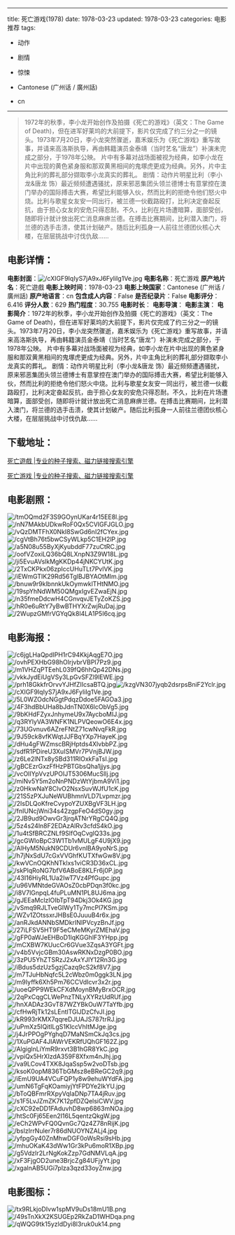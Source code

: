 
---
title: 死亡游戏(1978)
date: 1978-03-23
updated: 1978-03-23
categories: 电影推荐
tags:
- 动作
- 剧情
- 惊悚

- Cantonese (广州话 / 廣州話)
- cn
---


> 1972年的秋季，李小龙开始创作及拍摄《死亡的游戏》（英文：The Game of Death)，但在进军好莱坞的大前提下，影片仅完成了约三分之一的镜头。1973年7月20日，李小龙突然骤逝，嘉禾娱乐为《死亡游戏》重写故事，并请来高洛斯执导，再由韩籍演员金泰靖（当时艺名“唐龙”）补演未完成之部分，于1978年公映。 片中有多幕对战场面被视为经典，如李小龙在片中出现的黄色紧身服和那双黄黑相间的鬼塚虎更成为经典。另外，片中主角比利的葬礼部分撷取李小龙真实的葬礼。 剧情：动作片明星比利（李小龙&唐龙 饰）最近频频遭遇骚扰，原来邪恶集团头领兰德博士有意掌控在澳门举办的国际搏击大赛，希望比利能够入伙，然而比利的拒绝令他们怒火中烧。比利与歌星女友安一同出行，被兰德一伙截路殴打，比利决定奋起反抗，由于担心女友的安危只得忍耐。不久，比利在片场遭暗算，面部受创，随即将计就计放出死亡消息麻痹兰德。在搏击比赛期间，比利潜入澳门，将兰德的选手击溃，使其计划破产。随后比利孤身一人前往兰德团伙核心大楼，在层层挑战中讨伐仇敌……

## **电影详情**：

**电影封面**：<img src="https://image.tmdb.org/t/p/w200/cXIGF9IqIyS7jA9xJ6FyliIg1Ve.jpg" alt="/cXIGF9IqIyS7jA9xJ6FyliIg1Ve.jpg" title="/cXIGF9IqIyS7jA9xJ6FyliIg1Ve.jpg">
**电影名称**：死亡游戏
**原产地片名**：死亡遊戲
**电影上映时间**：1978-03-23
**电影上映国家**：Cantonese (广州话 / 廣州話)
**原产地语言**：cn
**包含成人内容**：False
**是否纪录片**：False
**电影评分**：6.416
**评分人数**：629
**热门程度**：30.755
**电影时长**：
**电影导演**：
**电影主演**：
**电影简介**：1972年的秋季，李小龙开始创作及拍摄《死亡的游戏》（英文：The Game of Death)，但在进军好莱坞的大前提下，影片仅完成了约三分之一的镜头。1973年7月20日，李小龙突然骤逝，嘉禾娱乐为《死亡游戏》重写故事，并请来高洛斯执导，再由韩籍演员金泰靖（当时艺名“唐龙”）补演未完成之部分，于1978年公映。 片中有多幕对战场面被视为经典，如李小龙在片中出现的黄色紧身服和那双黄黑相间的鬼塚虎更成为经典。另外，片中主角比利的葬礼部分撷取李小龙真实的葬礼。 剧情：动作片明星比利（李小龙&唐龙 饰）最近频频遭遇骚扰，原来邪恶集团头领兰德博士有意掌控在澳门举办的国际搏击大赛，希望比利能够入伙，然而比利的拒绝令他们怒火中烧。比利与歌星女友安一同出行，被兰德一伙截路殴打，比利决定奋起反抗，由于担心女友的安危只得忍耐。不久，比利在片场遭暗算，面部受创，随即将计就计放出死亡消息麻痹兰德。在搏击比赛期间，比利潜入澳门，将兰德的选手击溃，使其计划破产。随后比利孤身一人前往兰德团伙核心大楼，在层层挑战中讨伐仇敌……

## **下载地址**：
[死亡遊戲 |专业的种子搜索、磁力链接搜索引擎](https://movie.amd794.com:2083/?search=%E6%AD%BB%E4%BA%A1%E9%81%8A%E6%88%B2&ordering=&mode=match_phrase&page_size=10&page=1)

[死亡游戏 |专业的种子搜索、磁力链接搜索引擎](https://movie.amd794.com:2083/?search=%E6%AD%BB%E4%BA%A1%E6%B8%B8%E6%88%8F&ordering=&mode=match_phrase&page_size=10&page=1)
 

## **电影剧照**：
<img src="https://image.tmdb.org/t/p/original/tmOQmd2F3S9GOynUKar4r15EE8l.jpg" alt="/tmOQmd2F3S9GOynUKar4r15EE8l.jpg" title="/tmOQmd2F3S9GOynUKar4r15EE8l.jpg"><img src="https://image.tmdb.org/t/p/original/nN7MAkbUDkwRoF0Qx5CVIGFJGLO.jpg" alt="/nN7MAkbUDkwRoF0Qx5CVIGFJGLO.jpg" title="/nN7MAkbUDkwRoF0Qx5CVIGFJGLO.jpg"><img src="https://image.tmdb.org/t/p/original/vQzDMTFhX0NkI8SwGd6nI2fCYex.jpg" alt="/vQzDMTFhX0NkI8SwGd6nI2fCYex.jpg" title="/vQzDMTFhX0NkI8SwGd6nI2fCYex.jpg"><img src="https://image.tmdb.org/t/p/original/cgVtBh76t5bwCSyWLkp5C1EH2lP.jpg" alt="/cgVtBh76t5bwCSyWLkp5C1EH2lP.jpg" title="/cgVtBh76t5bwCSyWLkp5C1EH2lP.jpg"><img src="https://image.tmdb.org/t/p/original/a5N08u55ByXjKyubddF77zuCtRC.jpg" alt="/a5N08u55ByXjKyubddF77zuCtRC.jpg" title="/a5N08u55ByXjKyubddF77zuCtRC.jpg"><img src="https://image.tmdb.org/t/p/original/oofVZoxiLQ36bQ8LXnpN3Z9W18L.jpg" alt="/oofVZoxiLQ36bQ8LXnpN3Z9W18L.jpg" title="/oofVZoxiLQ36bQ8LXnpN3Z9W18L.jpg"><img src="https://image.tmdb.org/t/p/original/ji5EvuAVslkMgKKDp44jNKCYUtK.jpg" alt="/ji5EvuAVslkMgKKDp44jNKCYUtK.jpg" title="/ji5EvuAVslkMgKKDp44jNKCYUtK.jpg"><img src="https://image.tmdb.org/t/p/original/2TxCKPkx06zpIccUHuTLt7PvlVK.jpg" alt="/2TxCKPkx06zpIccUHuTLt7PvlVK.jpg" title="/2TxCKPkx06zpIccUHuTLt7PvlVK.jpg"><img src="https://image.tmdb.org/t/p/original/iEWmGTIK29Rd56TglBJBYAOtMlm.jpg" alt="/iEWmGTIK29Rd56TglBJBYAOtMlm.jpg" title="/iEWmGTIK29Rd56TglBJBYAOtMlm.jpg"><img src="https://image.tmdb.org/t/p/original/bnuw9r9klbnnkUkOymwklTHtNMO.jpg" alt="/bnuw9r9klbnnkUkOymwklTHtNMO.jpg" title="/bnuw9r9klbnnkUkOymwklTHtNMO.jpg"><img src="https://image.tmdb.org/t/p/original/19spYhNdWM50QMgxIgvEZwaEjN.jpg" alt="/19spYhNdWM50QMgxIgvEZwaEjN.jpg" title="/19spYhNdWM50QMgxIgvEZwaEjN.jpg"><img src="https://image.tmdb.org/t/p/original/n35fmeDdcwH4CGnvqvJETyZoKZS.jpg" alt="/n35fmeDdcwH4CGnvqvJETyZoKZS.jpg" title="/n35fmeDdcwH4CGnvqvJETyZoKZS.jpg"><img src="https://image.tmdb.org/t/p/original/hR0e6uRtY7yBwBTHYXrZwjRuDaj.jpg" alt="/hR0e6uRtY7yBwBTHYXrZwjRuDaj.jpg" title="/hR0e6uRtY7yBwBTHYXrZwjRuDaj.jpg"><img src="https://image.tmdb.org/t/p/original/2WupzGMfrVGYqQk8l4LA1P5I6cq.jpg" alt="/2WupzGMfrVGYqQk8l4LA1P5I6cq.jpg" title="/2WupzGMfrVGYqQk8l4LA1P5I6cq.jpg">

## **电影海报**：
<img src="https://image.tmdb.org/t/p/original/c6jgLHaQpdIPH1rC94KkjAqgE7O.jpg" alt="/c6jgLHaQpdIPH1rC94KkjAqgE7O.jpg" title="/c6jgLHaQpdIPH1rC94KkjAqgE7O.jpg"><img src="https://image.tmdb.org/t/p/original/ovhPEXHbG98hOlrjvbrVBPl7Pz9.jpg" alt="/ovhPEXHbG98hOlrjvbrVBPl7Pz9.jpg" title="/ovhPEXHbG98hOlrjvbrVBPl7Pz9.jpg"><img src="https://image.tmdb.org/t/p/original/m1VHZqPTEehL039fQ6hhQp42DNs.jpg" alt="/m1VHZqPTEehL039fQ6hhQp42DNs.jpg" title="/m1VHZqPTEehL039fQ6hhQp42DNs.jpg"><img src="https://image.tmdb.org/t/p/original/vkkJydEiUgVSy3LpGvSFZl9lEWE.jpg" alt="/vkkJydEiUgVSy3LpGvSFZl9lEWE.jpg" title="/vkkJydEiUgVSy3LpGvSFZl9lEWE.jpg"><img src="https://image.tmdb.org/t/p/original/prh18GkkfrOrvvYJHfZIIcsaBTQ.jpg" alt="/prh18GkkfrOrvvYJHfZIIcsaBTQ.jpg" title="/prh18GkkfrOrvvYJHfZIIcsaBTQ.jpg"><img src="https://image.tmdb.org/t/p/original/kzgVN307jyqb2dsrpsBniF2Yclr.jpg" alt="/kzgVN307jyqb2dsrpsBniF2Yclr.jpg" title="/kzgVN307jyqb2dsrpsBniF2Yclr.jpg"><img src="https://image.tmdb.org/t/p/original/cXIGF9IqIyS7jA9xJ6FyliIg1Ve.jpg" alt="/cXIGF9IqIyS7jA9xJ6FyliIg1Ve.jpg" title="/cXIGF9IqIyS7jA9xJ6FyliIg1Ve.jpg"><img src="https://image.tmdb.org/t/p/original/5L0WZOdcNGgtPdqzDdoe5FAGOa3.jpg" alt="/5L0WZOdcNGgtPdqzDdoe5FAGOa3.jpg" title="/5L0WZOdcNGgtPdqzDdoe5FAGOa3.jpg"><img src="https://image.tmdb.org/t/p/original/4F3hdBbUHa8bJdnTN0X6lcObVg5.jpg" alt="/4F3hdBbUHa8bJdnTN0X6lcObVg5.jpg" title="/4F3hdBbUHa8bJdnTN0X6lcObVg5.jpg"><img src="https://image.tmdb.org/t/p/original/9bKHdFZyxJnhymeU9x7AycboMIJ.jpg" alt="/9bKHdFZyxJnhymeU9x7AycboMIJ.jpg" title="/9bKHdFZyxJnhymeU9x7AycboMIJ.jpg"><img src="https://image.tmdb.org/t/p/original/q3RYlyVA3WNFK1NLPVQeowO6E4x.jpg" alt="/q3RYlyVA3WNFK1NLPVQeowO6E4x.jpg" title="/q3RYlyVA3WNFK1NLPVQeowO6E4x.jpg"><img src="https://image.tmdb.org/t/p/original/73UGvnuv6AZreFNtZ71cwNvqFkR.jpg" alt="/73UGvnuv6AZreFNtZ71cwNvqFkR.jpg" title="/73UGvnuv6AZreFNtZ71cwNvqFkR.jpg"><img src="https://image.tmdb.org/t/p/original/9J59ck8vfKWqtJJFBqYXp7HayeK.jpg" alt="/9J59ck8vfKWqtJJFBqYXp7HayeK.jpg" title="/9J59ck8vfKWqtJJFBqYXp7HayeK.jpg"><img src="https://image.tmdb.org/t/p/original/dHu4gFWZmscBRjHptds4XlvbbPZ.jpg" alt="/dHu4gFWZmscBRjHptds4XlvbbPZ.jpg" title="/dHu4gFWZmscBRjHptds4XlvbbPZ.jpg"><img src="https://image.tmdb.org/t/p/original/sdfR1PDireU3XuISMVr7PVnjBJW.jpg" alt="/sdfR1PDireU3XuISMVr7PVnjBJW.jpg" title="/sdfR1PDireU3XuISMVr7PVnjBJW.jpg"><img src="https://image.tmdb.org/t/p/original/z6Le2lNTx8ySBd311RlOxkFaTsI.jpg" alt="/z6Le2lNTx8ySBd311RlOxkFaTsI.jpg" title="/z6Le2lNTx8ySBd311RlOxkFaTsI.jpg"><img src="https://image.tmdb.org/t/p/original/gBCEzrGxzFfHzPBTGbsQha1jjys.jpg" alt="/gBCEzrGxzFfHzPBTGbsQha1jjys.jpg" title="/gBCEzrGxzFfHzPBTGbsQha1jjys.jpg"><img src="https://image.tmdb.org/t/p/original/vcOIIYpVvzUPOIJT5306MucSllj.jpg" alt="/vcOIIYpVvzUPOIJT5306MucSllj.jpg" title="/vcOIIYpVvzUPOIJT5306MucSllj.jpg"><img src="https://image.tmdb.org/t/p/original/miNv5Y5m2oNnPNDzWtYjbmA9Vi1.jpg" alt="/miNv5Y5m2oNnPNDzWtYjbmA9Vi1.jpg" title="/miNv5Y5m2oNnPNDzWtYjbmA9Vi1.jpg"><img src="https://image.tmdb.org/t/p/original/z0HkwNaY8ClvO2NsxSuvWJfU1cK.jpg" alt="/z0HkwNaY8ClvO2NsxSuvWJfU1cK.jpg" title="/z0HkwNaY8ClvO2NsxSuvWJfU1cK.jpg"><img src="https://image.tmdb.org/t/p/original/21S5zPXJuNeWUBhmnVLD7Lvpmzr.jpg" alt="/21S5zPXJuNeWUBhmnVLD7Lvpmzr.jpg" title="/21S5zPXJuNeWUBhmnVLD7Lvpmzr.jpg"><img src="https://image.tmdb.org/t/p/original/2IsDLQoKfreCvypoYZUXBgVF3LH.jpg" alt="/2IsDLQoKfreCvypoYZUXBgVF3LH.jpg" title="/2IsDLQoKfreCvypoYZUXBgVF3LH.jpg"><img src="https://image.tmdb.org/t/p/original/fnIUNcjWni34s42zgpFeO4dS0gy.jpg" alt="/fnIUNcjWni34s42zgpFeO4dS0gy.jpg" title="/fnIUNcjWni34s42zgpFeO4dS0gy.jpg"><img src="https://image.tmdb.org/t/p/original/2JB9ud9OwvGr3jrqATNrYRgCQ4Q.jpg" alt="/2JB9ud9OwvGr3jrqATNrYRgCQ4Q.jpg" title="/2JB9ud9OwvGr3jrqATNrYRgCQ4Q.jpg"><img src="https://image.tmdb.org/t/p/original/5z4s24ln8F2EDAzAlRv3cfdS4kO.jpg" alt="/5z4s24ln8F2EDAzAlRv3cfdS4kO.jpg" title="/5z4s24ln8F2EDAzAlRv3cfdS4kO.jpg"><img src="https://image.tmdb.org/t/p/original/1u4tSfBRCZNLf9SlfOqCvglQ33s.jpg" alt="/1u4tSfBRCZNLf9SlfOqCvglQ33s.jpg" title="/1u4tSfBRCZNLf9SlfOqCvglQ33s.jpg"><img src="https://image.tmdb.org/t/p/original/gcGWloBpC3W1Tb1vMULgF4U9jX9.jpg" alt="/gcGWloBpC3W1Tb1vMULgF4U9jX9.jpg" title="/gcGWloBpC3W1Tb1vMULgF4U9jX9.jpg"><img src="https://image.tmdb.org/t/p/original/AlHyM5NukN9CDUr6vnlBA9yoNrS.jpg" alt="/AlHyM5NukN9CDUr6vnlBA9yoNrS.jpg" title="/AlHyM5NukN9CDUr6vnlBA9yoNrS.jpg"><img src="https://image.tmdb.org/t/p/original/h7jNxSdU7cGxVVGhfKUTXfwGw8V.jpg" alt="/h7jNxSdU7cGxVVGhfKUTXfwGw8V.jpg" title="/h7jNxSdU7cGxVVGhfKUTXfwGw8V.jpg"><img src="https://image.tmdb.org/t/p/original/kwVCnOQKhNTklxs1viCR3D36xCL.jpg" alt="/kwVCnOQKhNTklxs1viCR3D36xCL.jpg" title="/kwVCnOQKhNTklxs1viCR3D36xCL.jpg"><img src="https://image.tmdb.org/t/p/original/skPlqRoNG7bfV6ABoE8KLFr6j0P.jpg" alt="/skPlqRoNG7bfV6ABoE8KLFr6j0P.jpg" title="/skPlqRoNG7bfV6ABoE8KLFr6j0P.jpg"><img src="https://image.tmdb.org/t/p/original/43I16HiyRL1Ua2IwT7Vz4PfGupc.jpg" alt="/43I16HiyRL1Ua2IwT7Vz4PfGupc.jpg" title="/43I16HiyRL1Ua2IwT7Vz4PfGupc.jpg"><img src="https://image.tmdb.org/t/p/original/u96VMNtdeGVAOsZ0cbPDqn3f0kc.jpg" alt="/u96VMNtdeGVAOsZ0cbPDqn3f0kc.jpg" title="/u96VMNtdeGVAOsZ0cbPDqn3f0kc.jpg"><img src="https://image.tmdb.org/t/p/original/i8V7lGnpqL4fuPLuMN1PL8UJ6ma.jpg" alt="/i8V7lGnpqL4fuPLuMN1PL8UJ6ma.jpg" title="/i8V7lGnpqL4fuPLuMN1PL8UJ6ma.jpg"><img src="https://image.tmdb.org/t/p/original/gJEEaMclzIOIbTpT94Dkj3Ok4KG.jpg" alt="/gJEEaMclzIOIbTpT94Dkj3Ok4KG.jpg" title="/gJEEaMclzIOIbTpT94Dkj3Ok4KG.jpg"><img src="https://image.tmdb.org/t/p/original/vSmq9RJLTveGIWy1Ty7mcPl7KSm.jpg" alt="/vSmq9RJLTveGIWy1Ty7mcPl7KSm.jpg" title="/vSmq9RJLTveGIWy1Ty7mcPl7KSm.jpg"><img src="https://image.tmdb.org/t/p/original/WZv1ZOtssxrJHBsE0JuuuB4r6x.jpg" alt="/WZv1ZOtssxrJHBsE0JuuuB4r6x.jpg" title="/WZv1ZOtssxrJHBsE0JuuuB4r6x.jpg"><img src="https://image.tmdb.org/t/p/original/anRJkdANNbSMDkrINlPVcyzBnJf.jpg" alt="/anRJkdANNbSMDkrINlPVcyzBnJf.jpg" title="/anRJkdANNbSMDkrINlPVcyzBnJf.jpg"><img src="https://image.tmdb.org/t/p/original/27iLFSV5HT9F5eCMeMKyrZMEhaV.jpg" alt="/27iLFSV5HT9F5eCMeMKyrZMEhaV.jpg" title="/27iLFSV5HT9F5eCMeMKyrZMEhaV.jpg"><img src="https://image.tmdb.org/t/p/original/gFP0aWJeEHBoD1lqKGGhlF3YHpp.jpg" alt="/gFP0aWJeEHBoD1lqKGGhlF3YHpp.jpg" title="/gFP0aWJeEHBoD1lqKGGhlF3YHpp.jpg"><img src="https://image.tmdb.org/t/p/original/mCXBW7KUucCr6GVue3ZqsA3YGFt.jpg" alt="/mCXBW7KUucCr6GVue3ZqsA3YGFt.jpg" title="/mCXBW7KUucCr6GVue3ZqsA3YGFt.jpg"><img src="https://image.tmdb.org/t/p/original/v4b5VvjcGBm30AswRKNxDzgP0BO.jpg" alt="/v4b5VvjcGBm30AswRKNxDzgP0BO.jpg" title="/v4b5VvjcGBm30AswRKNxDzgP0BO.jpg"><img src="https://image.tmdb.org/t/p/original/3zPU5YhZTSRzJ2xAxYJlY12Rn3G.jpg" alt="/3zPU5YhZTSRzJ2xAxYJlY12Rn3G.jpg" title="/3zPU5YhZTSRzJ2xAxYJlY12Rn3G.jpg"><img src="https://image.tmdb.org/t/p/original/iBdus5dzUz5gzjCazq9cS2kf8V7.jpg" alt="/iBdus5dzUz5gzjCazq9cS2kf8V7.jpg" title="/iBdus5dzUz5gzjCazq9cS2kf8V7.jpg"><img src="https://image.tmdb.org/t/p/original/m7TJuHbNqfc5L2cWbz0m0ggk3LN.jpg" alt="/m7TJuHbNqfc5L2cWbz0m0ggk3LN.jpg" title="/m7TJuHbNqfc5L2cWbz0m0ggk3LN.jpg"><img src="https://image.tmdb.org/t/p/original/m9Iyffk6Xh5Pm76CCVdIcvr3x2r.jpg" alt="/m9Iyffk6Xh5Pm76CCVdIcvr3x2r.jpg" title="/m9Iyffk6Xh5Pm76CCVdIcvr3x2r.jpg"><img src="https://image.tmdb.org/t/p/original/uoeQPP9WEkCFXdMoynBMyBrxOCR.jpg" alt="/uoeQPP9WEkCFXdMoynBMyBrxOCR.jpg" title="/uoeQPP9WEkCFXdMoynBMyBrxOCR.jpg"><img src="https://image.tmdb.org/t/p/original/2qPxCqgCLWePnzTNLyXYRzUdRUf.jpg" alt="/2qPxCqgCLWePnzTNLyXYRzUdRUf.jpg" title="/2qPxCqgCLWePnzTNLyXYRzUdRUf.jpg"><img src="https://image.tmdb.org/t/p/original/hnXADAz3GvT87WZYBkOuW7TaYfb.jpg" alt="/hnXADAz3GvT87WZYBkOuW7TaYfb.jpg" title="/hnXADAz3GvT87WZYBkOuW7TaYfb.jpg"><img src="https://image.tmdb.org/t/p/original/cfHwRjTk12sLEntlTGlJDzCfvJI.jpg" alt="/cfHwRjTk12sLEntlTGlJDzCfvJI.jpg" title="/cfHwRjTk12sLEntlTGlJDzCfvJI.jpg"><img src="https://image.tmdb.org/t/p/original/kR993rKMX7qqreDJUAJS787trRJ.jpg" alt="/kR993rKMX7qqreDJUAJS787trRJ.jpg" title="/kR993rKMX7qqreDJUAJS787trRJ.jpg"><img src="https://image.tmdb.org/t/p/original/uPmXz5IQitILgS1KlccVhItMJge.jpg" alt="/uPmXz5IQitILgS1KlccVhItMJge.jpg" title="/uPmXz5IQitILgS1KlccVhItMJge.jpg"><img src="https://image.tmdb.org/t/p/original/j4JrPPOgPYghqD7MaNSmCkJq3cs.jpg" alt="/j4JrPPOgPYghqD7MaNSmCkJq3cs.jpg" title="/j4JrPPOgPYghqD7MaNSmCkJq3cs.jpg"><img src="https://image.tmdb.org/t/p/original/1XuPGAF4JIAWrVEKRfUQhGF162Z.jpg" alt="/1XuPGAF4JIAWrVEKRfUQhGF162Z.jpg" title="/1XuPGAF4JIAWrVEKRfUQhGF162Z.jpg"><img src="https://image.tmdb.org/t/p/original/AlgiglnLiYmR9rxvt3B1hGR8YkC.jpg" alt="/AlgiglnLiYmR9rxvt3B1hGR8YkC.jpg" title="/AlgiglnLiYmR9rxvt3B1hGR8YkC.jpg"><img src="https://image.tmdb.org/t/p/original/vpiQx5HrXIzdA359F8Xfxm4nJhj.jpg" alt="/vpiQx5HrXIzdA359F8Xfxm4nJhj.jpg" title="/vpiQx5HrXIzdA359F8Xfxm4nJhj.jpg"><img src="https://image.tmdb.org/t/p/original/va9LCov4TXK8JqaSsp5w2voDTsb.jpg" alt="/va9LCov4TXK8JqaSsp5w2voDTsb.jpg" title="/va9LCov4TXK8JqaSsp5w2voDTsb.jpg"><img src="https://image.tmdb.org/t/p/original/ksoK0opM836TbGMsz8eBReGC2q9.jpg" alt="/ksoK0opM836TbGMsz8eBReGC2q9.jpg" title="/ksoK0opM836TbGMsz8eBReGC2q9.jpg"><img src="https://image.tmdb.org/t/p/original/iEmU9UA4VCuFQP1y8w9ehuWYdFA.jpg" alt="/iEmU9UA4VCuFQP1y8w9ehuWYdFA.jpg" title="/iEmU9UA4VCuFQP1y8w9ehuWYdFA.jpg"><img src="https://image.tmdb.org/t/p/original/umN6TgFqKOamiyjYtFPDYe2IkYU.jpg" alt="/umN6TgFqKOamiyjYtFPDYe2IkYU.jpg" title="/umN6TgFqKOamiyjYtFPDYe2IkYU.jpg"><img src="https://image.tmdb.org/t/p/original/bToQBFmrRXpyVqIaDNp7TA4jRuv.jpg" alt="/bToQBFmrRXpyVqIaDNp7TA4jRuv.jpg" title="/bToQBFmrRXpyVqIaDNp7TA4jRuv.jpg"><img src="https://image.tmdb.org/t/p/original/s1F5LvJZmZK7K12pfDZQelsiCWV.jpg" alt="/s1F5LvJZmZK7K12pfDZQelsiCWV.jpg" title="/s1F5LvJZmZK7K12pfDZQelsiCWV.jpg"><img src="https://image.tmdb.org/t/p/original/cXC92eDD1FAduvhD8wp6863mNOa.jpg" alt="/cXC92eDD1FAduvhD8wp6863mNOa.jpg" title="/cXC92eDD1FAduvhD8wp6863mNOa.jpg"><img src="https://image.tmdb.org/t/p/original/htSc0Fj65Een2I16L5qentzQkgW.jpg" alt="/htSc0Fj65Een2I16L5qentzQkgW.jpg" title="/htSc0Fj65Een2I16L5qentzQkgW.jpg"><img src="https://image.tmdb.org/t/p/original/eCh2WPvFQ0QvnGc7Qz4Z78nRijK.jpg" alt="/eCh2WPvFQ0QvnGc7Qz4Z78nRijK.jpg" title="/eCh2WPvFQ0QvnGc7Qz4Z78nRijK.jpg"><img src="https://image.tmdb.org/t/p/original/bslzIrrNuler7r86dNUOYNZALj4.jpg" alt="/bslzIrrNuler7r86dNUOYNZALj4.jpg" title="/bslzIrrNuler7r86dNUOYNZALj4.jpg"><img src="https://image.tmdb.org/t/p/original/yfpgGy40ZnMhwDGF0oWsRsi9sHb.jpg" alt="/yfpgGy40ZnMhwDGF0oWsRsi9sHb.jpg" title="/yfpgGy40ZnMhwDGF0oWsRsi9sHb.jpg"><img src="https://image.tmdb.org/t/p/original/mhuOKaK43dWw1Gr3kPu6moR1XBp.jpg" alt="/mhuOKaK43dWw1Gr3kPu6moR1XBp.jpg" title="/mhuOKaK43dWw1Gr3kPu6moR1XBp.jpg"><img src="https://image.tmdb.org/t/p/original/g5VdzIr2LrNgKokZzp7GdNMVLqA.jpg" alt="/g5VdzIr2LrNgKokZzp7GdNMVLqA.jpg" title="/g5VdzIr2LrNgKokZzp7GdNMVLqA.jpg"><img src="https://image.tmdb.org/t/p/original/xF3FjgOD2une3BrjcZg84UFjyYt.jpg" alt="/xF3FjgOD2une3BrjcZg84UFjyYt.jpg" title="/xF3FjgOD2une3BrjcZg84UFjyYt.jpg"><img src="https://image.tmdb.org/t/p/original/xgalnAB5UGi7plza3qzd33oyZnw.jpg" alt="/xgalnAB5UGi7plza3qzd33oyZnw.jpg" title="/xgalnAB5UGi7plza3qzd33oyZnw.jpg">

## **电影图标**：
<img src="https://image.tmdb.org/t/p/original/tx9RLkjoDIvw1spMV9uDs18mU1B.png" alt="/tx9RLkjoDIvw1spMV9uDs18mU1B.png" title="/tx9RLkjoDIvw1spMV9uDs18mU1B.png"><img src="https://image.tmdb.org/t/p/original/49sTnXkX2KSUGEp2RkZaD1WHDqa.png" alt="/49sTnXkX2KSUGEp2RkZaD1WHDqa.png" title="/49sTnXkX2KSUGEp2RkZaD1WHDqa.png"><img src="https://image.tmdb.org/t/p/original/qWQG9tk15yzldDyi8l3ruk0uk14.png" alt="/qWQG9tk15yzldDyi8l3ruk0uk14.png" title="/qWQG9tk15yzldDyi8l3ruk0uk14.png">
